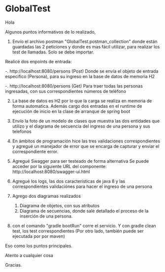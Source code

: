 # GlobalTest

Hola

Algunos puntos informativos de lo realizado,

1. Envío el archivo postman "GlobalTest.postman_collection" donde están guardadas las 2 peticiones y donde es 
 mas fácil utilizar, para realizar los test de llamadas. Solo se debe importar.

 Realicé dos enpoints de entrada:

 -. http://localhost:8080/persons (Post)
   Donde se envía el objeto de entrada especifico (Persona), para su ingreso en la base de datos de memoria H2

 -. http://localhost:8080/persons (Get)
   Para traer todas las personas ingresadas, con sus correspondientes números de teléfono

2. La base de datos es H2 por lo que la carga se realiza en memoria de forma automatica. 
   Además cargo dos entradas en el runtime de ejecución de inicio en la clase de arranque de spring boot

3. Envío la foto de un modelo de clases que muestra las dos entidades que utilizo y el diagrama de secuencia del ingreso de una persona y sus telefonos 

4. En ámbitos de programación hice las tres validaciones correspondientes y agregué un manejador de error
   que se encarga de capturar y enviar el correspondiente error.

5. Agregué Swagger para ser testeado de forma alternativa
   Se puede acceder por la siguiente URL del componente: http://localhost:8080/swagger-ui.html

6. Agregué los logs, las dos caracteristicas de java 8 y las correspondientes validaciónes para hacer el ingreso de una persona

7. Agrego dos diagramas realizados
   1. Diagrama de objetos, con sus atributos
   2. Diagrama de secuencias, donde sale detallado el proceso de la inserción de una persona.

8. con el comando "gradle bootRun" corre el servicio. Y con gradle clean test, los test correspondientes (Por otro lado, también puede ser ejecutada por por maven)



Eso como los puntos principales.

Atento a cualquier cosa

Gracias.
  
